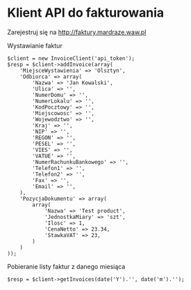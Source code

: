 # Klient API do fakturowania

Zarejestruj się na http://faktury.mardraze.waw.pl



Wystawianie faktur

```
$client = new InvoiceClient('api_token');
$resp = $client->addInvoice(array(
    'MiejsceWystawienia' => 'Olsztyn',
    'Odbiorca' => array(
        'Nazwa' => 'Jan Kowalski',
        'Ulica' => '',
        'NumerDomu' => '',
        'NumerLokalu' => '',
        'KodPocztowy' => '',
        'Miejscowosc' => '',
        'Wojewodztwo' => '',
        'Kraj' => '',
        'NIP' => '',
        'REGON' => '',
        'PESEL' => '',
        'VIES' => '',
        'VATUE' => '',
        'NumerRachunkuBankowego' => '',
        'Telefon1' => '',
        'Telefon2' => '',
        'Fax' => '',
        'Email' => '',
    ),
    'PozycjaDokumentu' => array(
        array(
            'Nazwa' => 'Test product',
            'JednostkaMiary' => 'szt',
            'Ilosc' => 1,
            'CenaNetto' => 23.34,
            'StawkaVAT' => 23,
        )
    )
));
```

Pobieranie listy faktur z danego miesiąca


```
$resp = $client->getInvoices(date('Y').'', date('m').'');
```


